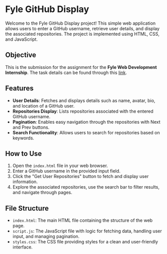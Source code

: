 # Fyle GitHub Display

Welcome to the Fyle GitHub Display project! This simple web application allows users to enter a GitHub username, retrieve user details, and display the associated repositories. The project is implemented using HTML, CSS, and JavaScript.

## Objective

This is the submission for the assignment for the **Fyle Web Development Internship**. The task details can be found through this [link](https://fyleuniverse.notion.site/Fyle-Web-Development-Internship-Channel-17d5401b2ebf47cf90a77f7b39ec680c).

## Features

- **User Details**: Fetches and displays details such as name, avatar, bio, and location of a GitHub user.
- **Repositories Display**: Lists repositories associated with the entered GitHub username.
- **Pagination**: Enables easy navigation through the repositories with Next and Prev buttons.
- **Search Functionality**: Allows users to search for repositories based on keywords.

## How to Use

1. Open the `index.html` file in your web browser.
2. Enter a GitHub username in the provided input field.
3. Click the "Get User Repositories" button to fetch and display user information.
4. Explore the associated repositories, use the search bar to filter results, and navigate through pages.

## File Structure

- `index.html`: The main HTML file containing the structure of the web page.
- `script.js`: The JavaScript file with logic for fetching data, handling user input, and managing pagination.
- `styles.css`: The CSS file providing styles for a clean and user-friendly interface.
